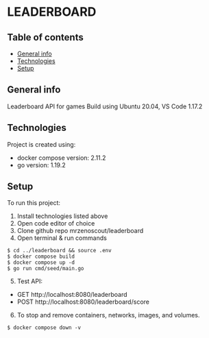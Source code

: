 <h1>LEADERBOARD</h1>

## Table of contents
* [General info](#general-info)
* [Technologies](#technologies)
* [Setup](#setup)

## General info
Leaderboard API for games
Build using Ubuntu 20.04, VS Code 1.17.2

## Technologies
Project is created using:
* docker compose version: 2.11.2
* go version: 1.19.2
	
## Setup
To run this project:
1. Install technologies listed above
2. Open code editor of choice
3. Clone github repo mrzenoscout/leaderboard
4. Open terminal & run commands
```
$ cd ../leaderboard && source .env
$ docker compose build 
$ docker compose up -d
$ go run cmd/seed/main.go
```
5. Test API:
 - GET http://localhost:8080/leaderboard
 - POST http://localhost:8080/leaderboard/score
6. To stop and remove containers, networks, images, and volumes.
```
$ docker compose down -v
```